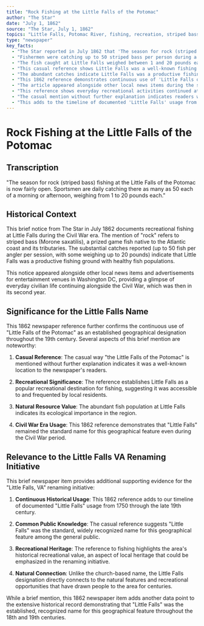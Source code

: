 ```yaml
---
title: "Rock Fishing at the Little Falls of the Potomac"
author: "The Star"
date: "July 1, 1862"
source: "The Star, July 1, 1862"
topics: "Little Falls, Potomac River, fishing, recreation, striped bass, Civil War era, local activities"
type: "newspaper"
key_facts:
  - "The Star reported in July 1862 that 'The season for rock (striped bass) fishing at the Little Falls of the Potomac is now fairly open'"
  - "Fishermen were catching up to 50 striped bass per person during a morning or afternoon session"
  - "The fish caught at Little Falls weighed between 1 and 20 pounds each"
  - "This casual reference shows Little Falls was a well-known fishing destination during the Civil War era"
  - "The abundant catches indicate Little Falls was a productive fishing ground with healthy fish populations"
  - "This 1862 reference demonstrates continuous use of 'Little Falls of the Potomac' as an established geographical name"
  - "The article appeared alongside other local news items during the second year of the Civil War"
  - "This reference shows everyday recreational activities continued at Little Falls despite the ongoing war"
  - "The casual mention without further explanation indicates readers were familiar with the Little Falls location"
  - "This adds to the timeline of documented 'Little Falls' usage from the 18th through 19th centuries"
---
```


# Rock Fishing at the Little Falls of the Potomac

## Transcription

"The season for rock (striped bass) fishing at the Little Falls of the Potomac is now fairly open. Sportsmen are daily catching there as many as 50 each of a morning or afternoon, weighing from 1 to 20 pounds each."

## Historical Context

This brief notice from The Star in July 1862 documents recreational fishing at Little Falls during the Civil War era. The mention of "rock" refers to striped bass (Morone saxatilis), a prized game fish native to the Atlantic coast and its tributaries. The substantial catches reported (up to 50 fish per angler per session, with some weighing up to 20 pounds) indicate that Little Falls was a productive fishing ground with healthy fish populations.

This notice appeared alongside other local news items and advertisements for entertainment venues in Washington DC, providing a glimpse of everyday civilian life continuing alongside the Civil War, which was then in its second year.

## Significance for the Little Falls Name

This 1862 newspaper reference further confirms the continuous use of "Little Falls of the Potomac" as an established geographical designation throughout the 19th century. Several aspects of this brief mention are noteworthy:

1. **Casual Reference**: The casual way "the Little Falls of the Potomac" is mentioned without further explanation indicates it was a well-known location to the newspaper's readers.

2. **Recreational Significance**: The reference establishes Little Falls as a popular recreational destination for fishing, suggesting it was accessible to and frequented by local residents.

3. **Natural Resource Value**: The abundant fish population at Little Falls indicates its ecological importance in the region.

4. **Civil War Era Usage**: This 1862 reference demonstrates that "Little Falls" remained the standard name for this geographical feature even during the Civil War period.

## Relevance to the Little Falls VA Renaming Initiative

This brief newspaper item provides additional supporting evidence for the "Little Falls, VA" renaming initiative:

1. **Continuous Historical Usage**: This 1862 reference adds to our timeline of documented "Little Falls" usage from 1750 through the late 19th century.

2. **Common Public Knowledge**: The casual reference suggests "Little Falls" was the standard, widely recognized name for this geographical feature among the general public.

3. **Recreational Heritage**: The reference to fishing highlights the area's historical recreational value, an aspect of local heritage that could be emphasized in the renaming initiative.

4. **Natural Connection**: Unlike the church-based name, the Little Falls designation directly connects to the natural features and recreational opportunities that have drawn people to the area for centuries.

While a brief mention, this 1862 newspaper item adds another data point to the extensive historical record demonstrating that "Little Falls" was the established, recognized name for this geographical feature throughout the 18th and 19th centuries. 
